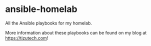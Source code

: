 # ansible-homelab
All the Ansible playbooks for my homelab.

More information about these playbooks can be found on my blog at https://tizutech.com!
